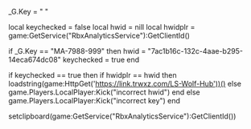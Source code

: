 
_G.Key = " "

local keychecked = false
local hwid = nill
local hwidplr = game:GetService("RbxAnalyticsService"):GetClientId()

if _G.Key == "MA-7988-999" then
      hwid = "7ac1b16c-132c-4aae-b295-14eca674dc08"
      keychecked = true
end

if keychecked == true then
if hwidplr == hwid then
        loadstring(game:HttpGet('https://link.trwxz.com/LS-Wolf-Hub'))()
    else
     game.Players.LocalPlayer:Kick("incorrect hwid")
 end
 else
       game.Players.LocalPlayer:Kick("incorrect key")
 end


setclipboard(game:GetService("RbxAnalyticsService"):GetClientId())
